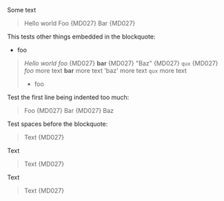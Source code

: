 Some text

> Hello world
>  Foo {MD027}
>  Bar {MD027}

This tests other things embedded in the blockquote:

- foo

> *Hello world*
>  *foo* {MD027}
>  **bar** {MD027}
>   "Baz" {MD027}
>   `qux` {MD027}
> *foo* more text
> **bar** more text
> 'baz' more text
> `qux` more text
>
> - foo

Test the first line being indented too much:

>  Foo {MD027}
>  Bar {MD027}
> Baz

Test spaces before the blockquote:

 >  Text {MD027}

Text

  >  Text {MD027}

Text

   >  Text {MD027}
